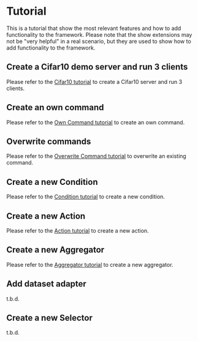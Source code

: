 # Tutorial

This is a tutorial that show the most relevant features and how to add functionality to the framework.
Please note that the show extensions may not be "very helpful" in a real scenario, but they are used to show how to add functionality to the framework.

## Create a Cifar10 demo server and run 3 clients

Please refer to the [Cifar10 tutorial](./tutorial/01_cifar10_run/) to create a Cifar10 server and run 3 clients.

## Create an own command

Please refer to the [Own Command tutorial](./tutorial/02_own_command/) to create an own command.

## Overwrite commands

Please refer to the [Overwrite Command tutorial](./tutorial/03_overwrite_commands/) to overwrite an existing command.

## Create a new Condition

Please refer to the [Condition tutorial](./tutorial/04_new_condition) to create a new condition.

## Create a new Action

Please refer to the [Action tutorial](./tutorial/05_new_action/) to create a new action.

## Create a new Aggregator

Please refer to the [Aggregator tutorial](./tutorial/06_new_aggregator) to create a new aggregator.

## Add dataset adapter
t.b.d. 
## Create a new Selector
t.b.d.
